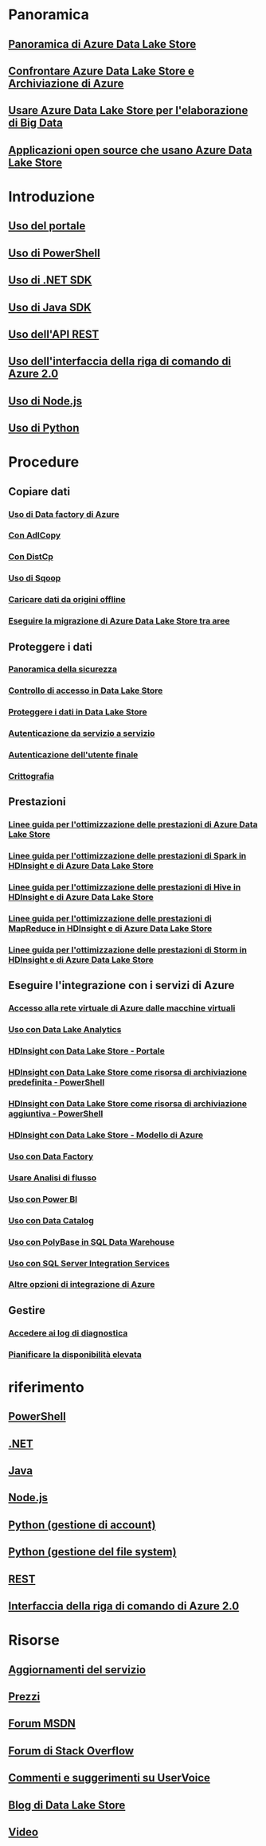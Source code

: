 # Panoramica
## [Panoramica di Azure Data Lake Store](data-lake-store-overview.md)
## [Confrontare Azure Data Lake Store e Archiviazione di Azure](data-lake-store-comparison-with-blob-storage.md)
## [Usare Azure Data Lake Store per l'elaborazione di Big Data](data-lake-store-data-scenarios.md)
## [Applicazioni open source che usano Azure Data Lake Store](data-lake-store-compatible-oss-other-applications.md)

# Introduzione
## [Uso del portale](data-lake-store-get-started-portal.md)
## [Uso di PowerShell](data-lake-store-get-started-powershell.md)
## [Uso di .NET SDK](data-lake-store-get-started-net-sdk.md)
## [Uso di Java SDK](data-lake-store-get-started-java-sdk.md)
## [Uso dell'API REST](data-lake-store-get-started-rest-api.md)
## [Uso dell'interfaccia della riga di comando di Azure 2.0](data-lake-store-get-started-cli-2.0.md)
## [Uso di Node.js](data-lake-store-manage-use-nodejs.md)
## [Uso di Python](data-lake-store-get-started-python.md)

# Procedure
## Copiare dati
### [Uso di Data factory di Azure](../data-factory/data-factory-azure-datalake-connector.md)
### [Con AdlCopy](data-lake-store-copy-data-azure-storage-blob.md)
### [Con DistCp](data-lake-store-copy-data-wasb-distcp.md)
### [Uso di Sqoop](data-lake-store-data-transfer-sql-sqoop.md)
### [Caricare dati da origini offline](data-lake-store-offline-bulk-data-upload.md)
### [Eseguire la migrazione di Azure Data Lake Store tra aree](data-lake-store-migration-cross-region.md)

## Proteggere i dati
### [Panoramica della sicurezza](data-lake-store-security-overview.md)
### [Controllo di accesso in Data Lake Store](data-lake-store-access-control.md)
### [Proteggere i dati in Data Lake Store](data-lake-store-secure-data.md)
### [Autenticazione da servizio a servizio](data-lake-store-authenticate-using-active-directory.md)
### [Autenticazione dell'utente finale](data-lake-store-end-user-authenticate-using-active-directory.md)
### [Crittografia](data-lake-store-encryption.md)

## Prestazioni
### [Linee guida per l'ottimizzazione delle prestazioni di Azure Data Lake Store](data-lake-store-performance-tuning-guidance.md)
### [Linee guida per l'ottimizzazione delle prestazioni di Spark in HDInsight e di Azure Data Lake Store](data-lake-store-performance-tuning-spark.md)
### [Linee guida per l'ottimizzazione delle prestazioni di Hive in HDInsight e di Azure Data Lake Store](data-lake-store-performance-tuning-hive.md)
### [Linee guida per l'ottimizzazione delle prestazioni di MapReduce in HDInsight e di Azure Data Lake Store](data-lake-store-performance-tuning-mapreduce.md)
### [Linee guida per l'ottimizzazione delle prestazioni di Storm in HDInsight e di Azure Data Lake Store](data-lake-store-performance-tuning-storm.md)

## Eseguire l'integrazione con i servizi di Azure
### [Accesso alla rete virtuale di Azure dalle macchine virtuali](data-lake-store-connectivity-from-vnets.md)
### [Uso con Data Lake Analytics](../data-lake-analytics/data-lake-analytics-get-started-portal.md)
### [HDInsight con Data Lake Store - Portale](data-lake-store-hdinsight-hadoop-use-portal.md)
### [HDInsight con Data Lake Store come risorsa di archiviazione predefinita - PowerShell](data-lake-store-hdinsight-hadoop-use-powershell-for-default-storage.md)
### [HDInsight con Data Lake Store come risorsa di archiviazione aggiuntiva - PowerShell](data-lake-store-hdinsight-hadoop-use-powershell.md)
### [HDInsight con Data Lake Store - Modello di Azure](data-lake-store-hdinsight-hadoop-use-resource-manager-template.md)
### [Uso con Data Factory](../data-factory/data-factory-azure-datalake-connector.md)
### [Usare Analisi di flusso](data-lake-store-stream-analytics.md)
### [Uso con Power BI](data-lake-store-power-bi.md)
### [Uso con Data Catalog](data-lake-store-with-data-catalog.md)
### [Uso con PolyBase in SQL Data Warehouse](../sql-data-warehouse/sql-data-warehouse-load-from-azure-data-lake-store.md)
### [Uso con SQL Server Integration Services](https://docs.microsoft.com/sql/integration-services/connection-manager/azure-data-lake-store-connection-manager)
### [Altre opzioni di integrazione di Azure](data-lake-store-integrate-with-other-services.md)

## Gestire
### [Accedere ai log di diagnostica](data-lake-store-diagnostic-logs.md)
### [Pianificare la disponibilità elevata](data-lake-store-troubleshooting-guidance.md)

# riferimento
## [PowerShell](/powershell/module/azurerm.datalakestore)
## [.NET](https://docs.microsoft.com/en-us/dotnet/api/microsoft.azure.management.datalake.store)
## [Java](/java/api/com.microsoft.azure.datalake.store)
## [Node.js](https://www.npmjs.com/package/azure-arm-datalake-store)
## [Python (gestione di account)](http://azure-sdk-for-python.readthedocs.io/en/latest/sample_azure-mgmt-datalake-store.html)
## [Python (gestione del file system)](http://azure-datalake-store.readthedocs.io/en/latest)
## [REST](/rest/api/datalakestore)
## [Interfaccia della riga di comando di Azure 2.0](https://docs.microsoft.com/cli/azure/dls)

# Risorse
## [Aggiornamenti del servizio](https://azure.microsoft.com/updates/?product=data-lake-store)
## [Prezzi](https://azure.microsoft.com/pricing/details/data-lake-store/)
## [Forum MSDN](https://social.msdn.microsoft.com/Forums/en-US/home?forum=AzureDataLake)
## [Forum di Stack Overflow](http://stackoverflow.com/questions/tagged/azure-data-lake)
## [Commenti e suggerimenti su UserVoice](https://feedback.azure.com/forums/327234-data-lake)
## [Blog di Data Lake Store](https://blogs.msdn.microsoft.com/azuredatalake/)
## [Video](https://azure.microsoft.com/documentation/videos/index/?services=data-lake-store)
